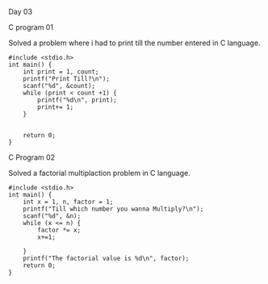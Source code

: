 Day 03

C program 01

Solved a problem where i had to print till the number entered in C language.

    #include <stdio.h>
    int main() {
        int print = 1, count;
        printf("Print Till?\n");
        scanf("%d", &count);
        while (print < count +1) {
            printf("%d\n", print);
            print+= 1;
        }
    
    
        return 0;
    }

C Program 02

Solved a factorial multiplaction problem in C language.

    #include <stdio.h>
    int main() {
        int x = 1, n, factor = 1;
        printf("Till which number you wanna Multiply?\n");
        scanf("%d", &n);
        while (x <= n) {
            factor *= x;
            x+=1; 

        }
        printf("The factorial value is %d\n", factor);
        return 0;
    }